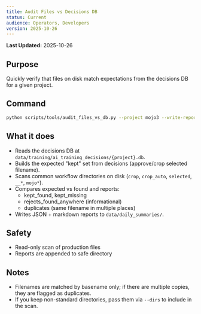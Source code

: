 ```yaml
---
title: Audit Files vs Decisions DB
status: Current
audience: Operators, Developers
version: 2025-10-26
---
```


**Last Updated:** 2025-10-26

## Purpose
Quickly verify that files on disk match expectations from the decisions DB for a given project.

## Command
```bash
python scripts/tools/audit_files_vs_db.py --project mojo3 --write-report
```

## What it does
- Reads the decisions DB at `data/training/ai_training_decisions/{project}.db`.
- Builds the expected "kept" set from decisions (approve/crop selected filename).
- Scans common workflow directories on disk (`crop`, `crop_auto`, `selected`, `__*`, `mojo*`).
- Compares expected vs found and reports:
  - kept_found, kept_missing
  - rejects_found_anywhere (informational)
  - duplicates (same filename in multiple places)
- Writes JSON + markdown reports to `data/daily_summaries/`.

## Safety
- Read-only scan of production files
- Reports are appended to safe directory

## Notes
- Filenames are matched by basename only; if there are multiple copies, they are flagged as duplicates.
- If you keep non-standard directories, pass them via `--dirs` to include in the scan.


